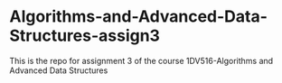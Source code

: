 # Algorithms-and-Advanced-Data-Structures-assign3
This is the repo for assignment 3 of the course 1DV516-Algorithms and Advanced Data Structures
